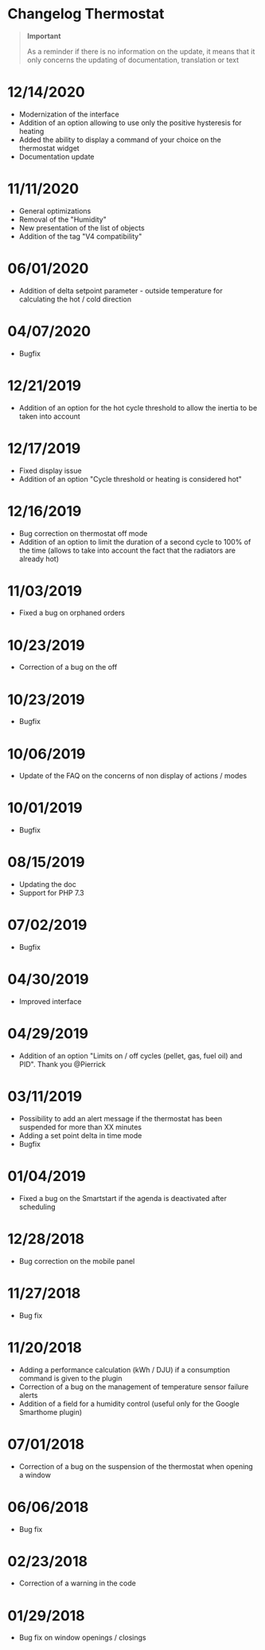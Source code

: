 # Changelog Thermostat

>**Important**
>
>As a reminder if there is no information on the update, it means that it only concerns the updating of documentation, translation or text

# 12/14/2020

- Modernization of the interface
- Addition of an option allowing to use only the positive hysteresis for heating
- Added the ability to display a command of your choice on the thermostat widget
- Documentation update

# 11/11/2020

- General optimizations
- Removal of the "Humidity"
- New presentation of the list of objects
- Addition of the tag "V4 compatibility"

# 06/01/2020

- Addition of delta setpoint parameter - outside temperature for calculating the hot / cold direction

# 04/07/2020

- Bugfix

# 12/21/2019

- Addition of an option for the hot cycle threshold to allow the inertia to be taken into account

# 12/17/2019

- Fixed display issue
- Addition of an option "Cycle threshold or heating is considered hot"

# 12/16/2019

- Bug correction on thermostat off mode
- Addition of an option to limit the duration of a second cycle to 100% of the time (allows to take into account the fact that the radiators are already hot)

# 11/03/2019

- Fixed a bug on orphaned orders

# 10/23/2019

- Correction of a bug on the off

# 10/23/2019

- Bugfix

# 10/06/2019

- Update of the FAQ on the concerns of non display of actions / modes

# 10/01/2019

- Bugfix

# 08/15/2019

- Updating the doc
- Support for PHP 7.3

# 07/02/2019

- Bugfix

# 04/30/2019

- Improved interface

# 04/29/2019

- Addition of an option "Limits on / off cycles (pellet, gas, fuel oil) and PID". Thank you @Pierrick

# 03/11/2019

- Possibility to add an alert message if the thermostat has been suspended for more than XX minutes
- Adding a set point delta in time mode
- Bugfix

# 01/04/2019

- Fixed a bug on the Smartstart if the agenda is deactivated after scheduling

# 12/28/2018

- Bug correction on the mobile panel

# 11/27/2018

- Bug fix

# 11/20/2018

- Adding a performance calculation (kWh / DJU) if a consumption command is given to the plugin
- Correction of a bug on the management of temperature sensor failure alerts
- Addition of a field for a humidity control (useful only for the Google Smarthome plugin)

# 07/01/2018

- Correction of a bug on the suspension of the thermostat when opening a window

# 06/06/2018

- Bug fix

# 02/23/2018

- Correction of a warning in the code

# 01/29/2018

- Bug fix on window openings / closings
